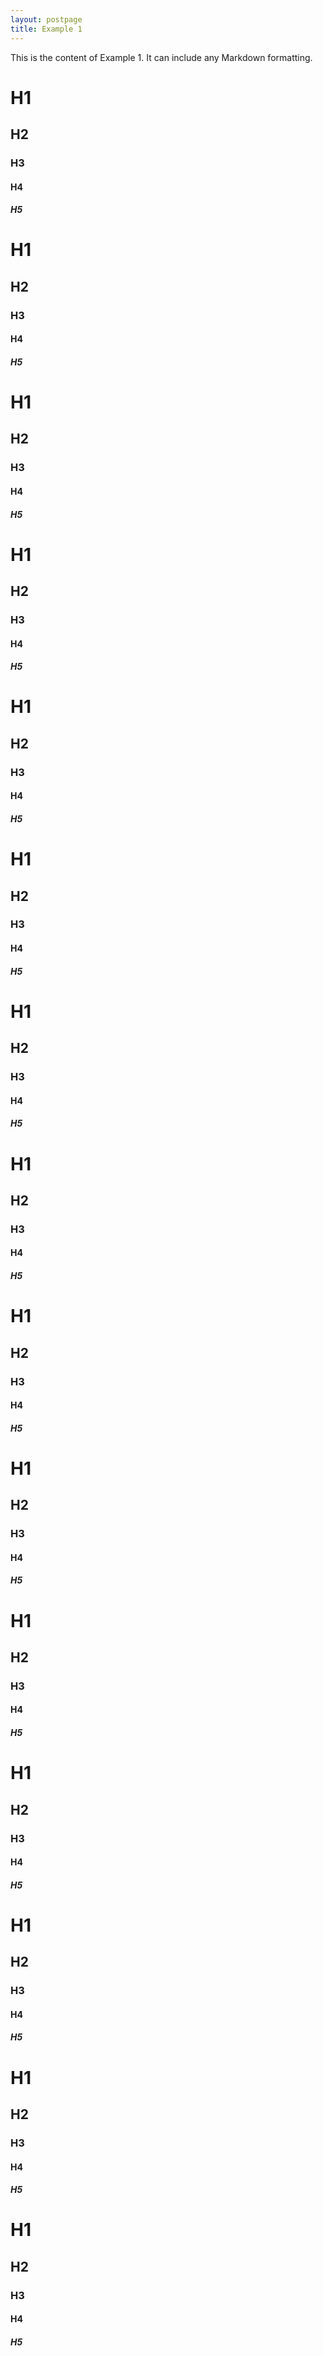 ```yaml
---
layout: postpage
title: Example 1
---
```

This is the content of Example 1. It can include any Markdown formatting.

# H1
## H2
### H3
#### H4
##### H5
# H1
## H2
### H3
#### H4
##### H5
# H1
## H2
### H3
#### H4
##### H5
# H1
## H2
### H3
#### H4
##### H5
# H1
## H2
### H3
#### H4
##### H5
# H1
## H2
### H3
#### H4
##### H5
# H1
## H2
### H3
#### H4
##### H5
# H1
## H2
### H3
#### H4
##### H5
# H1
## H2
### H3
#### H4
##### H5
# H1
## H2
### H3
#### H4
##### H5
# H1
## H2
### H3
#### H4
##### H5
# H1
## H2
### H3
#### H4
##### H5
# H1
## H2
### H3
#### H4
##### H5
# H1
## H2
### H3
#### H4
##### H5
# H1
## H2
### H3
#### H4
##### H5
